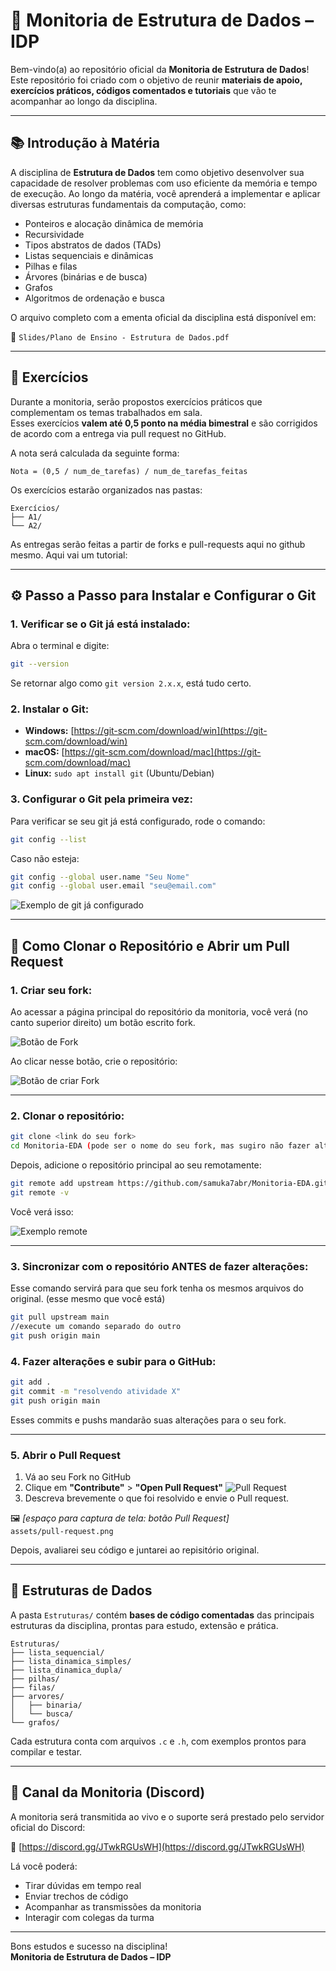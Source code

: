 
# 🧠 Monitoria de Estrutura de Dados – IDP

Bem-vindo(a) ao repositório oficial da **Monitoria de Estrutura de Dados**!  
Este repositório foi criado com o objetivo de reunir **materiais de apoio, exercícios práticos, códigos comentados e tutoriais** que vão te acompanhar ao longo da disciplina.

---

## 📚 Introdução à Matéria

A disciplina de **Estrutura de Dados** tem como objetivo desenvolver sua capacidade de resolver problemas com uso eficiente da memória e tempo de execução. Ao longo da matéria, você aprenderá a implementar e aplicar diversas estruturas fundamentais da computação, como:

- Ponteiros e alocação dinâmica de memória
- Recursividade
- Tipos abstratos de dados (TADs)
- Listas sequenciais e dinâmicas
- Pilhas e filas
- Árvores (binárias e de busca)
- Grafos
- Algoritmos de ordenação e busca

O arquivo completo com a ementa oficial da disciplina está disponível em:

📄 `Slides/Plano de Ensino - Estrutura de Dados.pdf`

---

## 📝 Exercícios

Durante a monitoria, serão propostos exercícios práticos que complementam os temas trabalhados em sala.  
Esses exercícios **valem até 0,5 ponto na média bimestral** e são corrigidos de acordo com a entrega via pull request no GitHub.

A nota será calculada da seguinte forma:

```
Nota = (0,5 / num_de_tarefas) / num_de_tarefas_feitas
```

Os exercícios estarão organizados nas pastas:

```
Exercícios/
├── A1/
└── A2/
```
As entregas serão feitas a partir de forks e pull-requests aqui no github mesmo. Aqui vai um tutorial:

---

## ⚙️ Passo a Passo para Instalar e Configurar o Git

### 1. Verificar se o Git já está instalado:

Abra o terminal e digite:

```bash
git --version
```

Se retornar algo como `git version 2.x.x`, está tudo certo.

### 2. Instalar o Git:

- **Windows:** [https://git-scm.com/download/win](https://git-scm.com/download/win)
- **macOS:** [https://git-scm.com/download/mac](https://git-scm.com/download/mac)
- **Linux:** `sudo apt install git` (Ubuntu/Debian)

### 3. Configurar o Git pela primeira vez:

Para verificar se seu git já está configurado, rode o comando: 

```bash
git config --list
```

Caso não esteja:

```bash
git config --global user.name "Seu Nome"
git config --global user.email "seu@email.com"
```

![Exemplo de git já configurado](assets/git-config.png)


---

## 🧭 Como Clonar o Repositório e Abrir um Pull Request

### 1. Criar seu fork:
Ao acessar a página principal do repositório da monitoria, você verá (no canto superior direito) um botão escrito fork.

![Botão de Fork](assets/fork-ex.jpeg)

Ao clicar nesse botão, crie o repositório:

![Botão de criar Fork](assets/fork-seta.jpeg)

---

### 2. Clonar o repositório:

```bash
git clone <link do seu fork>
cd Monitoria-EDA (pode ser o nome do seu fork, mas sugiro não fazer alteração.)
```

Depois, adicione o repositório principal ao seu remotamente:
```bash
git remote add upstream https://github.com/samuka7abr/Monitoria-EDA.git
git remote -v
```
Você verá isso:

![Exemplo remote](assets/ex.png)

---

### 3. Sincronizar com o repositório ANTES de fazer alterações:

Esse comando servirá para que seu fork tenha os mesmos arquivos do original. (esse mesmo que você está)
```bash
git pull upstream main
//execute um comando separado do outro
git push origin main
```

### 4. Fazer alterações e subir para o GitHub:

```bash
git add .
git commit -m "resolvendo atividade X"
git push origin main
```

Esses commits e pushs mandarão suas alterações para o seu fork.

---

### 5. Abrir o Pull Request

1. Vá ao seu Fork no GitHub
2. Clique em **"Contribute"** > **"Open Pull Request"**
![Pull Request](assets/pr.png)
3. Descreva brevemente o que foi resolvido e envie o Pull request.

🖼️ *[espaço para captura de tela: botão Pull Request]*  
`assets/pull-request.png`

Depois, avaliarei seu código e juntarei ao repisitório original.

---

## 📂 Estruturas de Dados

A pasta `Estruturas/` contém **bases de código comentadas** das principais estruturas da disciplina, prontas para estudo, extensão e prática.

```
Estruturas/
├── lista_sequencial/
├── lista_dinamica_simples/
├── lista_dinamica_dupla/
├── pilhas/
├── filas/
├── arvores/
│   ├── binaria/
│   └── busca/
└── grafos/
```

Cada estrutura conta com arquivos `.c` e `.h`, com exemplos prontos para compilar e testar.

---

## 🧵 Canal da Monitoria (Discord)

A monitoria será transmitida ao vivo e o suporte será prestado pelo servidor oficial do Discord:

🔗 [https://discord.gg/JTwkRGUsWH](https://discord.gg/JTwkRGUsWH)

Lá você poderá:
- Tirar dúvidas em tempo real
- Enviar trechos de código
- Acompanhar as transmissões da monitoria
- Interagir com colegas da turma

---

Bons estudos e sucesso na disciplina!  
**Monitoria de Estrutura de Dados – IDP**